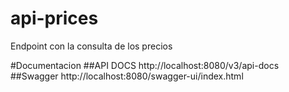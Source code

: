 # api-prices
Endpoint con la consulta de los precios


#Documentacion
##API DOCS
http://localhost:8080/v3/api-docs
##Swagger
http://localhost:8080/swagger-ui/index.html

